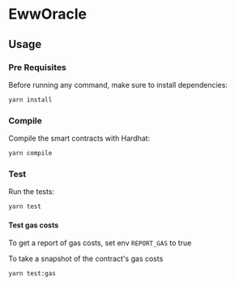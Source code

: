 # EwwOracle

## Usage

### Pre Requisites

Before running any command, make sure to install dependencies:

```sh
yarn install
```

### Compile

Compile the smart contracts with Hardhat:

```sh
yarn compile
```

### Test

Run the tests:

```sh
yarn test
```

#### Test gas costs

To get a report of gas costs, set env `REPORT_GAS` to true

To take a snapshot of the contract's gas costs

```sh
yarn test:gas
```
